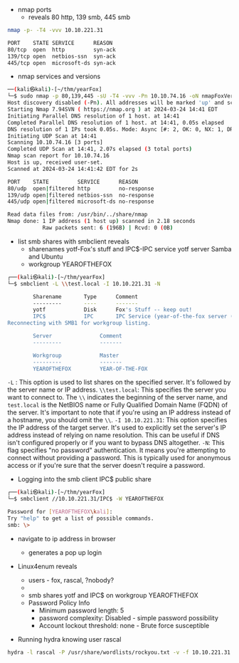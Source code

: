 - nmap ports
	- reveals 80 http, 139 smb, 445 smb
```bash
nmap -p- -T4 -vvv 10.10.221.31

PORT    STATE SERVICE      REASON
80/tcp  open  http         syn-ack
139/tcp open  netbios-ssn  syn-ack
445/tcp open  microsoft-ds syn-ack
```

- nmap services and versions
```bash
──(kali㉿kali)-[~/thm/yearFox]
└─$ sudo nmap -p 80,139,445 -sU -T4 -vvv -Pn 10.10.74.16 -oN nmapFoxVersionScripts.txt
Host discovery disabled (-Pn). All addresses will be marked 'up' and scan times may be slower.
Starting Nmap 7.94SVN ( https://nmap.org ) at 2024-03-24 14:41 EDT
Initiating Parallel DNS resolution of 1 host. at 14:41
Completed Parallel DNS resolution of 1 host. at 14:41, 0.05s elapsed
DNS resolution of 1 IPs took 0.05s. Mode: Async [#: 2, OK: 0, NX: 1, DR: 0, SF: 0, TR: 1, CN: 0]
Initiating UDP Scan at 14:41
Scanning 10.10.74.16 [3 ports]
Completed UDP Scan at 14:41, 2.07s elapsed (3 total ports)
Nmap scan report for 10.10.74.16
Host is up, received user-set.
Scanned at 2024-03-24 14:41:42 EDT for 2s

PORT    STATE         SERVICE      REASON
80/udp  open|filtered http         no-response
139/udp open|filtered netbios-ssn  no-response
445/udp open|filtered microsoft-ds no-response

Read data files from: /usr/bin/../share/nmap
Nmap done: 1 IP address (1 host up) scanned in 2.18 seconds
           Raw packets sent: 6 (196B) | Rcvd: 0 (0B)
```

- list smb shares with smbclient reveals
	- sharenames yotf-Fox's stuff and IPC$-IPC service yotf server Samba and Ubuntu
	- workgroup YEAROFTHEFOX
```bash
┌──(kali㉿kali)-[~/thm/yearFox]
└─$ smbclient -L \\test.local -I 10.10.221.31 -N

        Sharename       Type      Comment
        ---------       ----      -------
        yotf            Disk      Fox's Stuff -- keep out!
        IPC$            IPC       IPC Service (year-of-the-fox server (Samba, Ubuntu))
Reconnecting with SMB1 for workgroup listing.

        Server               Comment
        ---------            -------

        Workgroup            Master
        ---------            -------
        YEAROFTHEFOX         YEAR-OF-THE-FOX
```
`-L` : This option is used to list shares on the specified server. It's followed by the server name or IP address.
`\\test.local`: This specifies the server you want to connect to. The `\\` indicates the beginning of the server name, and `test.local` is the NetBIOS name or Fully Qualified Domain Name (FQDN) of the server. It's important to note that if you're using an IP address instead of a hostname, you should omit the `\\`.
`-I 10.10.221.31`: This option specifies the IP address of the target server. It's used to explicitly set the server's IP address instead of relying on name resolution. This can be useful if DNS isn't configured properly or if you want to bypass DNS altogether.
`-N`: This flag specifies "no password" authentication. It means you're attempting to connect without providing a password. This is typically used for anonymous access or if you're sure that the server doesn't require a password.

- Logging into the smb client IPC$ public share 
```bash
┌──(kali㉿kali)-[~/thm/yearFox]
└─$ smbclient //10.10.221.31/IPC$ -W YEAROFTHEFOX

Password for [YEAROFTHEFOX\kali]:
Try "help" to get a list of possible commands.
smb: \> 
```

- navigate to ip address in browser
	- generates a pop up login 
	
- Linux4enum reveals
	- users - fox, rascal, ?nobody?
	- 	  
	- smb shares yotf and IPC$ on workgroup YEAROFTHEFOX
	- Password Policy Info 
		- Minimum password length: 5
		- password complexity: Disabled - simple password possibility
		- Account lockout threshold: none - Brute force susceptible

- Running hydra knowing user rascal
```bash
hydra -l rascal -P /usr/share/wordlists/rockyou.txt -v -f 10.10.221.31 http-head /
```




